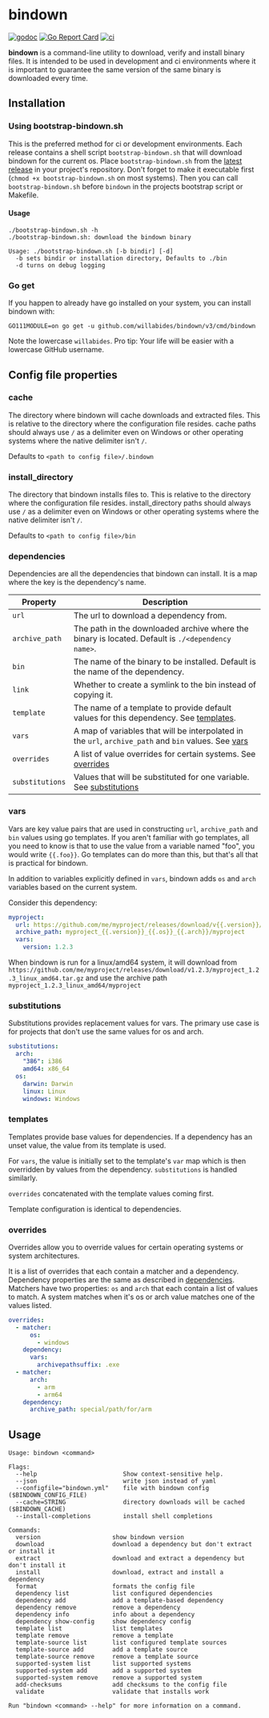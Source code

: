 # bindown

[![godoc](https://godoc.org/github.com/WillAbides/bindown?status.svg)](https://pkg.go.dev/github.com/willabides/bindown/v3)
[![Go Report Card](https://goreportcard.com/badge/github.com/WillAbides/bindown)](https://goreportcard.com/report/github.com/WillAbides/bindown)
[![ci](https://github.com/WillAbides/bindown/workflows/ci/badge.svg)](https://github.com/WillAbides/bindown/actions?query=workflow%3Aci+branch%3Amaster+event%3Apush)

**bindown** is a command-line utility to download, verify and install binary files. It is intended to be used in
development and ci environments where it is important to guarantee the same version of the same binary is downloaded
every time.

## Installation

### Using bootstrap-bindown.sh

This is the preferred method for ci or development environments. Each release
contains a shell script `bootstrap-bindown.sh` that will download bindown for
the current os. Place `bootstrap-bindown.sh` from the
[latest release](https://github.com/WillAbides/bindown/releases/latest) in your
project's repository. Don't forget to make it executable first (`chmod +x
bootstrap-bindown.sh` on most systems). Then you can call `bootstrap-bindown.sh`
before `bindown` in the projects bootstrap script or Makefile.

#### Usage
```
./bootstrap-bindown.sh -h
./bootstrap-bindown.sh: download the bindown binary

Usage: ./bootstrap-bindown.sh [-b bindir] [-d]
  -b sets bindir or installation directory, Defaults to ./bin
  -d turns on debug logging
```

### Go get

If you happen to already have go installed on your system, you can install
bindown with:

```
GO111MODULE=on go get -u github.com/willabides/bindown/v3/cmd/bindown 
```

Note the lowercase `willabides`. Pro tip: Your life will be easier with a
lowercase GitHub username.

## Config file properties

### cache

The directory where bindown will cache downloads and extracted files. This is relative to the directory where
the configuration file resides. cache paths should always use `/` as a delimiter even on Windows or other
operating systems where the native delimiter isn't `/`.

Defaults to `<path to config file>/.bindown`

### install_directory

The directory that bindown installs files to. This is relative to the directory where the configuration file
resides. install_directory paths should always use `/` as a delimiter even on Windows or other operating systems
where the native delimiter isn't `/`.

Defaults to `<path to config file>/bin`

### dependencies

Dependencies are all the dependencies that bindown can install. It is a map where the key is the dependency's name.

 Property       | Description                                                                                       
----------------|----------------
`url`           | The url to download a dependency from.                                                            
`archive_path`  | The path in the downloaded archive where the binary is located. Default is `./<dependency name>`. 
`bin`           | The name of the binary to be installed. Default is the name of the dependency.                    
`link`          | Whether to create a symlink to the bin instead of copying it.                                     
`template`      | The name of a template to provide default values for this dependency. See [templates](#templates).            
`vars`          | A map of variables that will be interpolated in the `url`, `archive_path` and `bin` values. See [vars](#vars)
`overrides`     | A list of value overrides for certain systems. See [overrides](#overrides) 
`substitutions` | Values that will be substituted for one variable. See [substitutions](#substitutions) 

### vars

Vars are key value pairs that are used in constructing `url`, `archive_path` and `bin` values using go templates. If
 you aren't familiar with go templates, all you need to know is that to use the value from a variable named "foo", 
 you would write `{{.foo}}`. Go templates can do more than this, but that's all that is practical for bindown.
  
In addition to variables explicitly defined in `vars`, bindown adds `os` and `arch` variables based on the current
 system.
 
Consider this dependency:

```yaml
myproject:
  url: https://github.com/me/myproject/releases/download/v{{.version}}/myproject_{{.version}}_{{.os}}_{{.arch}}.tar.gz
  archive_path: myproject_{{.version}}_{{.os}}_{{.arch}}/myproject
  vars:
    version: 1.2.3
```

When bindown is run for a linux/amd64 system, it will download from 
`https://github.com/me/myproject/releases/download/v1.2.3/myproject_1.2.3_linux_amd64.tar.gz` and use the archive path 
`myproject_1.2.3_linux_amd64/myproject`

### substitutions

Substitutions provides replacement values for vars. The primary use case is for projects that don't use the same
 values for os and arch. 

```yaml
substitutions:
  arch:
    "386": i386
    amd64: x86_64
  os:
    darwin: Darwin
    linux: Linux
    windows: Windows
```

### templates

Templates provide base values for dependencies. If a dependency has an unset value, the value from its template is used.

For `vars`, the value is initially set to the template's `var` map which is then overridden by values from the
 dependency. `substitutions` is handled similarly.
 
`overrides` concatenated with the template values coming first.

Template configuration is identical to dependencies.

### overrides

Overrides allow you to override values for certain operating systems or system architectures. 

It is a list of overrides that each contain a matcher and a dependency. Dependency properties are the same as
 described in [dependencies](#dependencies). Matchers have two properties: `os` and `arch` that each contain a list
  of values to match. A system matches when it's os or arch value matches one of the values listed. 

```yaml
overrides:
  - matcher:
      os:
        - windows
    dependency:
      vars:
        archivepathsuffix: .exe
  - matcher:
      arch:
        - arm
        - arm64
    dependency:
      archive_path: special/path/for/arm
```

## Usage

```
Usage: bindown <command>

Flags:
  --help                        Show context-sensitive help.
  --json                        write json instead of yaml
  --configfile="bindown.yml"    file with bindown config ($BINDOWN_CONFIG_FILE)
  --cache=STRING                directory downloads will be cached ($BINDOWN_CACHE)
  --install-completions         install shell completions

Commands:
  version                    show bindown version
  download                   download a dependency but don't extract or install it
  extract                    download and extract a dependency but don't install it
  install                    download, extract and install a dependency
  format                     formats the config file
  dependency list            list configured dependencies
  dependency add             add a template-based dependency
  dependency remove          remove a dependency
  dependency info            info about a dependency
  dependency show-config     show dependency config
  template list              list templates
  template remove            remove a template
  template-source list       list configured template sources
  template-source add        add a template source
  template-source remove     remove a template source
  supported-system list      list supported systems
  supported-system add       add a supported system
  supported-system remove    remove a supported system
  add-checksums              add checksums to the config file
  validate                   validate that installs work

Run "bindown <command> --help" for more information on a command.
```
